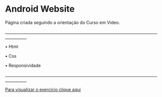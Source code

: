 # Android Website

<p>Página criada seguindo a orientação do Curso em Video.</p>
_________________________________________________________________________________________
<p>• Html</p>
<p>• Css</p>
<p>• Responsividade</p>
_________________________________________________________________________________________
<p><a href="https://pinheirops.github.io/Html-Css-Android/">Para visualizar o exercício clique aqui</a></p>

